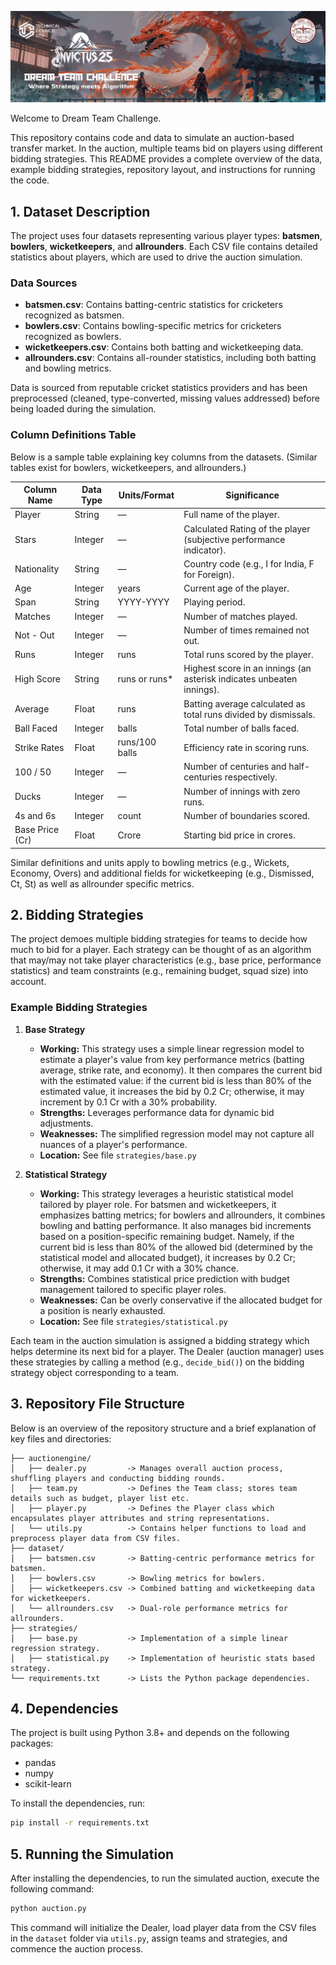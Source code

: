 ![Banner](images/dream-team-challenge.png)

Welcome to Dream Team Challenge. 

This repository contains code and data to simulate an auction-based transfer market. In the auction, multiple teams bid on players using different bidding strategies. This README provides a complete overview of the data, example bidding strategies, repository layout, and instructions for running the code.

## 1. Dataset Description
The project uses four datasets representing various player types: **batsmen**, **bowlers**, **wicketkeepers**, and **allrounders**. Each CSV file contains detailed statistics about players, which are used to drive the auction simulation.

### Data Sources
- **batsmen.csv**: Contains batting-centric statistics for cricketers recognized as batsmen.
- **bowlers.csv**: Contains bowling-specific metrics for cricketers recognized as bowlers.
- **wicketkeepers.csv**: Contains both batting and wicketkeeping data.
- **allrounders.csv**: Contains all-rounder statistics, including both batting and bowling metrics.

Data is sourced from reputable cricket statistics providers and has been preprocessed (cleaned, type-converted, missing values addressed) before being loaded during the simulation.

### Column Definitions Table
Below is a sample table explaining key columns from the datasets. (Similar tables exist for bowlers, wicketkeepers, and allrounders.)

| Column Name      | Data Type | Units/Format   | Significance                                          |
|------------------|-----------|----------------|-------------------------------------------------------|
| Player           | String    | —              | Full name of the player.                              |
| Stars            | Integer   | —              | Calculated Rating of the player (subjective performance indicator). |
| Nationality      | String    | —              | Country code (e.g., I for India, F for Foreign).      |
| Age              | Integer   | years          | Current age of the player.                            |
| Span             | String    | YYYY-YYYY      | Playing period.                                       |
| Matches          | Integer   | —              | Number of matches played.                             |
| Not - Out        | Integer   | —              | Number of times remained not out.                     |
| Runs             | Integer   | runs           | Total runs scored by the player.                      |
| High Score       | String    | runs or runs*   | Highest score in an innings (an asterisk indicates unbeaten innings). |
| Average          | Float     | runs           | Batting average calculated as total runs divided by dismissals. |
| Ball Faced       | Integer   | balls          | Total number of balls faced.                          |
| Strike Rates     | Float     | runs/100 balls | Efficiency rate in scoring runs.                      |
| 100 / 50         | Integer   | —              | Number of centuries and half-centuries respectively.  |
| Ducks            | Integer   | —              | Number of innings with zero runs.                     |
| 4s and 6s        | Integer   | count          | Number of boundaries scored.                          |
| Base Price (Cr)  | Float     | Crore          | Starting bid price in crores.                         |

Similar definitions and units apply to bowling metrics (e.g., Wickets, Economy, Overs) and additional fields for wicketkeeping (e.g., Dismissed, Ct, St) as well as allrounder specific metrics.

## 2. Bidding Strategies
The project demoes multiple bidding strategies for teams to decide how much to bid for a player. Each strategy can be thought of as an algorithm that may/may not take player characteristics (e.g., base price, performance statistics) and team constraints (e.g., remaining budget, squad size) into account.

### Example Bidding Strategies
1. **Base Strategy**  
    - **Working:** This strategy uses a simple linear regression model to estimate a player's value from key performance metrics (batting average, strike rate, and economy). It then compares the current bid with the estimated value: if the current bid is less than 80% of the estimated value, it increases the bid by 0.2 Cr; otherwise, it may increment by 0.1 Cr with a 30% probability.  
    - **Strengths:** Leverages performance data for dynamic bid adjustments.  
    - **Weaknesses:** The simplified regression model may not capture all nuances of a player's performance.  
    - **Location:** See file `strategies/base.py`

2. **Statistical Strategy**  
    - **Working:** This strategy leverages a heuristic statistical model tailored by player role. For batsmen and wicketkeepers, it emphasizes batting metrics; for bowlers and allrounders, it combines bowling and batting performance. It also manages bid increments based on a position-specific remaining budget. Namely, if the current bid is less than 80% of the allowed bid (determined by the statistical model and allocated budget), it increases by 0.2 Cr; otherwise, it may add 0.1 Cr with a 30% chance.
    - **Strengths:** Combines statistical price prediction with budget management tailored to specific player roles.  
    - **Weaknesses:** Can be overly conservative if the allocated budget for a position is nearly exhausted.  
    - **Location:** See file `strategies/statistical.py`

Each team in the auction simulation is assigned a bidding strategy which helps determine its next bid for a player. The Dealer (auction manager) uses these strategies by calling a method (e.g., `decide_bid()`) on the bidding strategy object corresponding to a team.

## 3. Repository File Structure
Below is an overview of the repository structure and a brief explanation of key files and directories:

```
├── auctionengine/  
│   ├── dealer.py         -> Manages overall auction process, shuffling players and conducting bidding rounds.  
│   ├── team.py           -> Defines the Team class; stores team details such as budget, player list etc.  
│   ├── player.py         -> Defines the Player class which encapsulates player attributes and string representations.  
│   └── utils.py          -> Contains helper functions to load and preprocess player data from CSV files.  
├── dataset/  
│   ├── batsmen.csv       -> Batting-centric performance metrics for batsmen.  
│   ├── bowlers.csv       -> Bowling metrics for bowlers.  
│   ├── wicketkeepers.csv -> Combined batting and wicketkeeping data for wicketkeepers.  
│   └── allrounders.csv   -> Dual-role performance metrics for allrounders.  
├── strategies/  
│   ├── base.py           -> Implementation of a simple linear regression strategy.  
│   ├── statistical.py    -> Implementation of heuristic stats based strategy.   
└── requirements.txt      -> Lists the Python package dependencies.
```

## 4. Dependencies
The project is built using Python 3.8+ and depends on the following packages:  
- pandas  
- numpy
- scikit-learn

To install the dependencies, run:
```bash
pip install -r requirements.txt
```
## 5. Running the Simulation
After installing the dependencies, to run the simulated auction, execute the following command:
```bash
python auction.py
```
This command will initialize the Dealer, load player data from the CSV files in the `dataset` folder via `utils.py`, assign teams and strategies, and commence the auction process.